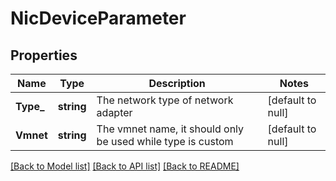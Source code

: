 # NicDeviceParameter

## Properties
Name | Type | Description | Notes
------------ | ------------- | ------------- | -------------
**Type_** | **string** | The network type of network adapter | [default to null]
**Vmnet** | **string** | The vmnet name, it should only be used while type is custom | [default to null]

[[Back to Model list]](../README.md#documentation-for-models) [[Back to API list]](../README.md#documentation-for-api-endpoints) [[Back to README]](../README.md)


